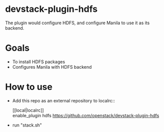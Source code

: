 # devstack-plugin-hdfs
The plugin would configure HDFS, and configure Manila to use it as its backend.

# Goals

* To install HDFS packages
* Configures Manila with HDFS backend

# How to use

* Add this repo as an external repository to localrc::

     [[local|localrc]]</br>
     enable_plugin hdfs https://github.com/openstack/devstack-plugin-hdfs

* run "stack.sh"
